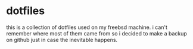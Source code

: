 dotfiles
========

this is a collection of dotfiles used on my freebsd machine. i can't remember where most of them came from so i decided to
make a backup on github just in case the inevitable happens.
